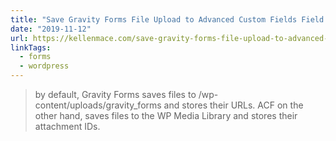 ```yaml
---
title: "Save Gravity Forms File Upload to Advanced Custom Fields Field in WordPress | Kellen Mace"
date: "2019-11-12"
url: https://kellenmace.com/save-gravity-forms-file-upload-to-advanced-custom-fields-field-in-wordpress/
linkTags:
  - forms
  - wordpress
---
```


> by default, Gravity Forms saves files to /wp-content/uploads/gravity\_forms and stores their URLs. ACF on the other hand, saves files to the WP Media Library and stores their attachment IDs.
